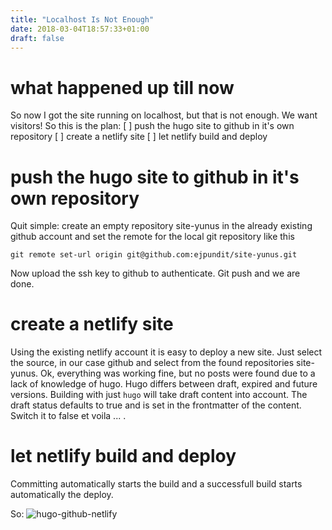 ```yaml
---
title: "Localhost Is Not Enough"
date: 2018-03-04T18:57:33+01:00
draft: false
---
```


# what happened up till now

So now I got the site running on localhost, but that is not enough.
We want visitors!
So this is the plan:
 [ ] push the hugo site to github in it's own repository
 [ ] create a netlify site
 [ ] let netlify build and deploy

# push the hugo site to github in it's own repository

Quit simple: create an empty repository site-yunus in the already existing github account and set the remote for the local git repository like this

`git remote set-url origin git@github.com:ejpundit/site-yunus.git`

Now upload the ssh key to github to authenticate.
Git push and we are done.

# create a netlify site

Using the existing netlify account it is easy to deploy a new site.
Just select the source, in our case github and select from the found repositories site-yunus.
Ok, everything was working fine, but no posts were found due to a lack of knowledge of hugo.
Hugo differs between draft, expired and future versions. Building with just `hugo` will take draft content into account.
The draft status defaults to true and is set in the frontmatter of the content. Switch it to false et voila ... .

# let netlify build and deploy

Committing automatically starts the build and a successfull build starts automatically the deploy.

So: ![hugo-github-netlify](https://colinwilson.uk/img/hugo-github-netlify.png)






